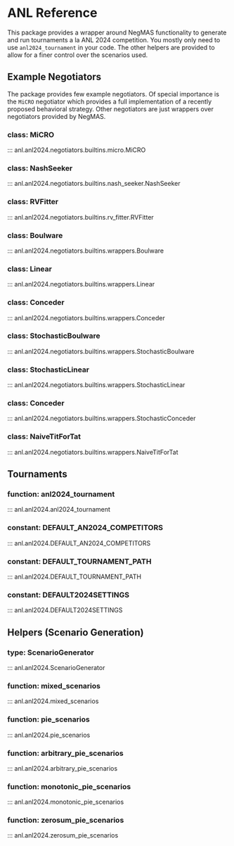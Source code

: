 # ANL Reference
This package provides a wrapper around NegMAS functionality to generate and run tournaments a la ANL 2024 competition.
You mostly only need to use `anl2024_tournament` in your code. The other helpers are provided to allow for a finer control over the scenarios used.

## Example Negotiators

The package provides few example negotiators. Of special importance is the `MiCRO` negotiator which provides a full implementation of a recently proposed behavioral strategy.
Other negotiators are just wrappers over negotiators provided by NegMAS.


### class: MiCRO
::: anl.anl2024.negotiators.builtins.micro.MiCRO

### class: NashSeeker
::: anl.anl2024.negotiators.builtins.nash_seeker.NashSeeker

### class: RVFitter
::: anl.anl2024.negotiators.builtins.rv_fitter.RVFitter

### class: Boulware
::: anl.anl2024.negotiators.builtins.wrappers.Boulware

### class: Linear
::: anl.anl2024.negotiators.builtins.wrappers.Linear

### class: Conceder
::: anl.anl2024.negotiators.builtins.wrappers.Conceder

### class: StochasticBoulware
::: anl.anl2024.negotiators.builtins.wrappers.StochasticBoulware

### class: StochasticLinear
::: anl.anl2024.negotiators.builtins.wrappers.StochasticLinear

### class: Conceder
::: anl.anl2024.negotiators.builtins.wrappers.StochasticConceder

### class: NaiveTitForTat
::: anl.anl2024.negotiators.builtins.wrappers.NaiveTitForTat
## Tournaments

### function: anl2024_tournament
::: anl.anl2024.anl2024_tournament

### constant: DEFAULT_AN2024_COMPETITORS
::: anl.anl2024.DEFAULT_AN2024_COMPETITORS

### constant: DEFAULT_TOURNAMENT_PATH
::: anl.anl2024.DEFAULT_TOURNAMENT_PATH

### constant: DEFAULT2024SETTINGS
::: anl.anl2024.DEFAULT2024SETTINGS

## Helpers (Scenario Generation)

### type: ScenarioGenerator
::: anl.anl2024.ScenarioGenerator

### function: mixed_scenarios
::: anl.anl2024.mixed_scenarios

### function: pie_scenarios
::: anl.anl2024.pie_scenarios

### function: arbitrary_pie_scenarios
::: anl.anl2024.arbitrary_pie_scenarios

### function: monotonic_pie_scenarios
::: anl.anl2024.monotonic_pie_scenarios

### function: zerosum_pie_scenarios
::: anl.anl2024.zerosum_pie_scenarios


